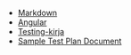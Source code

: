 - [Markdown](https://www.markdownguide.org/basic-syntax/)
- [Angular](https://material.angular.io/)
- [Testing-kirja](https://www.pdfdrive.com/agile-testing-how-to-succeed-in-an-extreme-testing-environment-e184601341.html)
- [Sample Test Plan Document](https://www.softwaretestinghelp.com/test-plan-sample-softwaretesting-and-quality-assurance-templates/)
